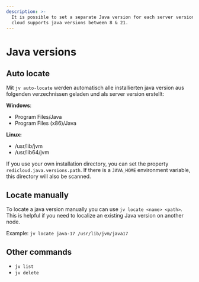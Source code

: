 ```yaml
---
description: >-
  It is possible to set a separate Java version for each server version. The
  cloud supports java versions between 8 & 21.
---
```


# Java versions



## Auto locate

Mit `jv auto-locate` werden automatisch alle installierten java version aus folgenden verzechnissen geladen und als server version erstellt:

**Windows**:

* Program Files/Java
* Program Files (x86)/Java

**Linux:**

* /usr/lib/jvm
* /usr/lib64/jvm

If you use your own installation directory, you can set the property `redicloud.java.versions.path`. If there is a `JAVA_HOME` environment variable, this directory will also be scanned.



## Locate manually

To locate a java version manually you can use `jv locate <name> <path>`. This is helpful if you need to localize an existing Java version on another node.

Example: `jv locate java-17 /usr/lib/jvm/java17`



## Other commands

* `jv list`
* `jv delete`

